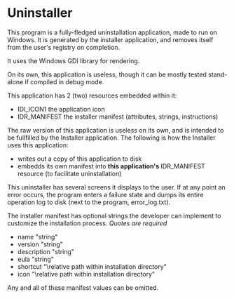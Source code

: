 # Uninstaller
This program is a fully-fledged uninstallation application, made to run on Windows. It is generated by the installer application, and removes itself from the user's registry on completion.

It uses the Windows GDI library for rendering.

On its own, this application is useless, though it can be mostly tested stand-alone if compiled in debug mode.

This application has 2 (two) resources embedded within it:
  - IDI_ICON1		the application icon
  - IDR_MANIFEST	the installer manifest (attributes, strings, instructions)
    
The raw version of this application is useless on its own, and is intended to be fullfilled by the Installer application.
The following is how the Installer uses this application:
  - writes out a copy of this application to disk
  - embedds its own manifest into **this application's** IDR_MANIFEST resource (to facilitate uninstallation)
 
This uninstaller has several screens it displays to the user.
If at any point an error occurs, the program enters a failure state and dumps its entire operation log to disk (next to the program, error_log.txt).

The installer manifest has optional strings the developer can implement to customize the installation process. *Quotes are required*
  - name "string"
  - version "string"
  - description "string"
  - eula "string"
  - shortcut "\\relative path within installation directory"
  - icon "\\relative path within installation directory"
  
Any and all of these manifest values can be omitted.
